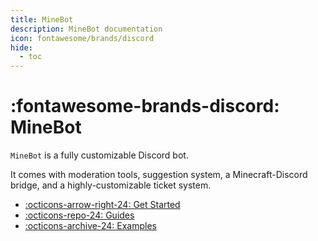 ```yaml
---
title: MineBot
description: MineBot documentation
icon: fontawesome/brands/discord
hide:
  - toc
---
```



# :fontawesome-brands-discord: MineBot

`MineBot` is a fully customizable Discord bot. 

It comes with moderation tools, suggestion system, a Minecraft-Discord bridge, and a highly-customizable ticket system. 

<div class="grid cards" markdown>

- [:octicons-arrow-right-24: Get Started](get_started/index.md)
- [:octicons-repo-24: Guides](./guides/index.md)
- [:octicons-archive-24: Examples](./examples/index.md)

</div>